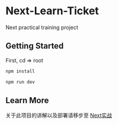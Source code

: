 # Next-Learn-Ticket

Next practical training project

## Getting Started

First, cd => root

```zsh
npm install

npm run dev
```

## Learn More
关于此项目的讲解以及部署请移步至 [Next实战](https://www.bilibili.com/video/BV1dc411X7Xm/?vd_source=2527a01b50e5c38d596fd4badd04483f)